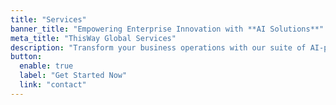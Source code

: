 ```yaml
---
title: "Services"
banner_title: "Empowering Enterprise Innovation with **AI Solutions**"
meta_title: "ThisWay Global Services"
description: "Transform your business operations with our suite of AI-powered solutions: high-performance computing, AI model marketplace, and intelligent recruitment technology."
button:
  enable: true
  label: "Get Started Now"
  link: "contact"
---
```

